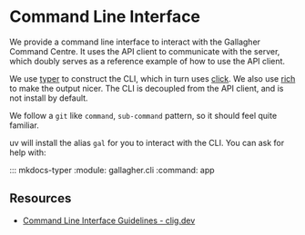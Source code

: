 # Command Line Interface

We provide a command line interface to interact with the Gallagher Command Centre. It uses the API client to communicate with the server, which doubly serves as a reference example of how to use the API client.

We use [typer](https://typer.tiangolo.com) to construct the CLI, which in turn uses [click](https://click.palletsprojects.com). We also use [rich](https://rich.readthedocs.io/en/stable/) to make the output nicer. The CLI is decoupled from the API client, and is not install by default.

We follow a `git` like `command`, `sub-command` pattern, so it should feel quite familiar.

uv will install the alias `gal` for you to interact with the CLI. You can ask for help with:

::: mkdocs-typer
    :module: gallagher.cli
    :command: app

## Resources

- [Command Line Interface Guidelines - clig.dev](https://clig.dev)
